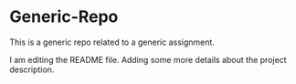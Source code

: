 # Generic-Repo
This is a generic repo related to a generic assignment.

I am editing the README file. Adding some more details about the project description.
